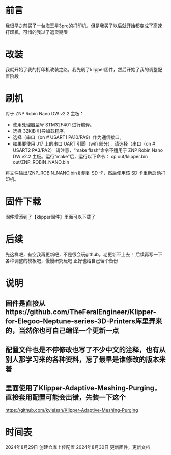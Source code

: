 # 前言
我很早之前买了一台海王星3pro的打印机，但是我买了以后就开始都变成了高速打印机，可惜的我过了退货期限
# 改装
我就开始了我的打印机改装之路，我先刷了klipper固件，然后开始了我的调整配置阶段

# 刷机
 对于 ZNP Robin Nano DW v2.2 主板：
 - 使用处理器型号 STM32F401 进行编译。
 - 选择 32KiB 引导加载程序，
 - 选择（串口（on # USART1 PA10/PA9）作为通信接口。
 - 如果要使用 J17 上的串口 UART 引脚（wifi 部分），请选择（串口（on # USART2 PA3/PA2）
 请注意，“make flash”命令不适用于 ZNP Robin Nano DW v2.2 主板。运行“make”后，运行以下命令：
 cp out/klipper.bin out/ZNP_ROBIN_NANO.bin

 将文件输出/ZNP_ROBIN_NANO.bin复制到 SD 卡，然后使用该 SD 卡重新启动打印机。
 # 固件下载
 固件增添到了【klipper固件】里面可以下载了
# 后续
先这样吧，有空我再更新吧，不是很会玩github。老更新不上去！
后续再写一下各种调整的模板吧，慢慢研究玩吧
正好也给自己留个备份
# 说明
## 固件是直接从https://github.com/TheFeralEngineer/Klipper-for-Elegoo-Neptune-series-3D-Printers库里弄来的，当然你也可自己编译一个更新一点

## 配置文件也是不停修改也写了不少中文的注释，也有从别人那学习来的各种资料，忘了最早是谁修改的版本来着
## 里面使用了Klipper-Adaptive-Meshing-Purging，直接套用配置可能会出错，先装一下这个
https://github.com/kyleisah/Klipper-Adaptive-Meshing-Purging
# 时间表

2024年8月29日 创建仓库上传配置
2024年8月30日 更新固件，更新文档